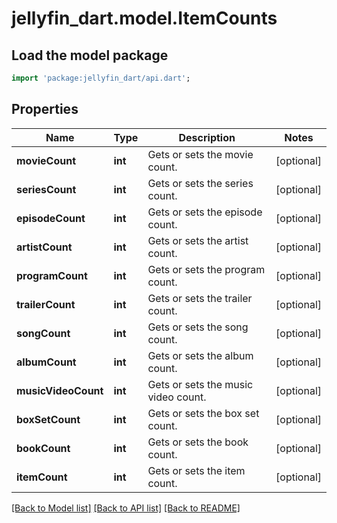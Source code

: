 # jellyfin_dart.model.ItemCounts

## Load the model package
```dart
import 'package:jellyfin_dart/api.dart';
```

## Properties
Name | Type | Description | Notes
------------ | ------------- | ------------- | -------------
**movieCount** | **int** | Gets or sets the movie count. | [optional] 
**seriesCount** | **int** | Gets or sets the series count. | [optional] 
**episodeCount** | **int** | Gets or sets the episode count. | [optional] 
**artistCount** | **int** | Gets or sets the artist count. | [optional] 
**programCount** | **int** | Gets or sets the program count. | [optional] 
**trailerCount** | **int** | Gets or sets the trailer count. | [optional] 
**songCount** | **int** | Gets or sets the song count. | [optional] 
**albumCount** | **int** | Gets or sets the album count. | [optional] 
**musicVideoCount** | **int** | Gets or sets the music video count. | [optional] 
**boxSetCount** | **int** | Gets or sets the box set count. | [optional] 
**bookCount** | **int** | Gets or sets the book count. | [optional] 
**itemCount** | **int** | Gets or sets the item count. | [optional] 

[[Back to Model list]](../README.md#documentation-for-models) [[Back to API list]](../README.md#documentation-for-api-endpoints) [[Back to README]](../README.md)


